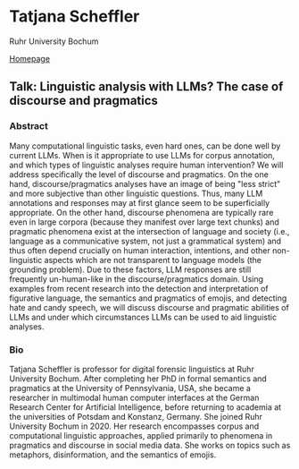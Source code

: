 # Tatjana Scheffler

Ruhr University Bochum

[Homepage](http://staff.germanistik.rub.de/digitale-forensische-linguistik/)

## Talk: Linguistic analysis with LLMs? The case of discourse and pragmatics

### Abstract 
Many computational linguistic tasks, even hard ones, can be done well by current LLMs. When is it appropriate to use LLMs for corpus annotation, and which types of linguistic analyses require human intervention? We will address specifically the level of discourse and pragmatics. On the one hand, discourse/pragmatics analyses have an image of being "less strict" and more subjective than other linguistic questions. Thus, many LLM annotations and responses may at first glance seem to be superficially appropriate. On the other hand, discourse phenomena are typically rare even in large corpora (because they manifest over large text chunks) and pragmatic phenomena exist at the intersection of language and society (i.e., language as a communicative system, not just a grammatical system) and thus often depend crucially on human interaction, intentions, and other non-linguistic aspects which are not transparent to language models (the grounding problem). Due to these factors, LLM responses are still frequently un-human-like in the discourse/pragmatics domain. Using examples from recent research into the detection and interpretation of figurative language, the semantics and pragmatics of emojis, and detecting hate and candy speech, we will discuss discourse and pragmatic abilities of LLMs and under which circumstances LLMs can be used to aid linguistic analyses.

### Bio 
Tatjana Scheffler is professor for digital forensic linguistics at Ruhr University Bochum. After completing her PhD in formal semantics and pragmatics at the University of Pennsylvania, USA, she became a researcher in multimodal human computer interfaces at the German Research Center for Artificial Intelligence, before returning to academia at the universities of Potsdam and Konstanz, Germany. She joined Ruhr University Bochum in 2020. Her research encompasses corpus and computational linguistic approaches, applied primarily to phenomena in pragmatics and discourse in social media data. She works on topics such as metaphors, disinformation, and the semantics of emojis.
